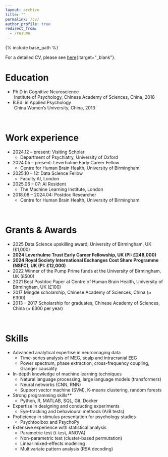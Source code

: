 ```yaml
---
layout: archive
title: ""
permalink: /cv/
author_profile: true
redirect_from:
  - /resume
---
```


{% include base_path %}

For a detailed CV, please see [here](/files/cv.pdf){:target="_blank"}.

Education
======
* Ph.D in Cognitive Neuroscience   
&nbsp;Institute of Psychology, Chinese Academy of Sciences, China, 2018
* B.Ed. in Applied Psychology   
&nbsp;China Women’s University, China, 2013
<br>

Work experience
======
* 2024.12 – present: Visiting Scholar
  * Department of Psychiatry, University of Oxford
* 2024.05 – present: Leverhulme Early Career Fellow 
  * Centre for Human Brain Health, University of Birmingham
* 2025.10 – 12: Data Science Fellow  
  * Faculty.AI, London
* 2025.06 – 07: AI Resident 
  * The Machine Learning Institute, London
* 2018.08 – 2024.04: Postdoc Researcher
  * Centre for Human Brain Health, University of Birmingham
<br>

Grants & Awards
======
* 2025 Data Science upskilling award, University of Birmingham, UK (£1,000)
* **2024 Leverhulme Trust Early Career Fellowship, UK (PI: £248,000)**
* **2024 Royal Society International Exchanges Cost Share Programme (NSFC), UK (PI: £12,000)**
* 2022 Winner of the Pump Prime funds at the University of Birmingham, UK (£500)
* 2021 Best Postdoc Paper at Centre of Human Brain Health, University of Birmingham, UK (£100)
* 2017 Mingde scholarship, Chinese Academy of Sciences, China (≈ £300)
* 2013 – 2017 Scholarship for graduates, Chinese Academy of Sciences, China (≈ £300 per year)
<br>

Skills
======
* Advanced analytical expertise in neuroimaging data
  * Time-series analysis of MEG, scalp and intracranial EEG
  * Power spectrum, phase extraction, cross-frequency coupling, Granger causality
* In-depth knowledge of machine learning techniques
  * Natural language processing, large language models (transformers)
  * Neural networks (CNN, RNN)
  * Support vector machine (SVM), K-means clustering, random forests
* Strong programming skills**
  * Python, R, MATLAB, SQL, Git, Docker
* Expertise in designing and conducting experiments
  * Eye-tracking and behavioural methods (A/B tests)
* Proficiency in stimulus presentation for psychology studies
  * Psychtoolbox and PsychoPy
* Extensive experience with statistical analysis
  * Parametric test (t-test, ANOVA)
  * Non-parametric test (cluster-based permutation)
  * Linear mixed-effects modelling
  * Multivariate pattern analysis (RSA decoding)
